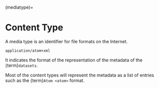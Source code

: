 (mediatype)=

# Content Type

A media type is an identifier for file formats on the Internet.

```text
application/atom+xml
```

It indicates the format of the representation of the metadata of the {term}`datasets`.

Most of the content types will represent the metadata as a list of entries such as the {term}`Atom <atom>` format.
